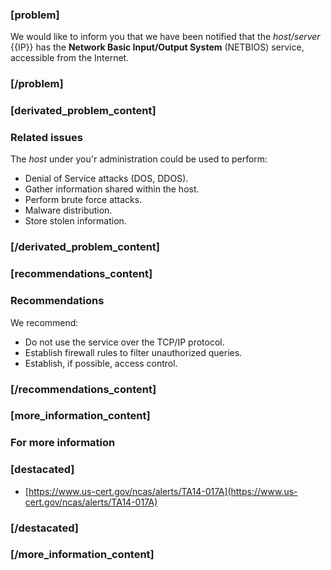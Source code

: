 ### [problem]
We would like to inform you that we have been notified that the *host/server* {{IP}} has the **Network Basic Input/Output System** (NETBIOS) service, accessible from the Internet.
### [/problem]


### [derivated_problem_content]
### Related issues
The *host* under you'r administration could be used to perform:

* Denial of Service attacks (DOS, DDOS).
* Gather information shared within the host.
* Perform brute force attacks.
* Malware distribution.
* Store stolen information.
### [/derivated_problem_content]


### [recommendations_content]
### Recommendations
We recommend:

* Do not use the service over the TCP/IP protocol.
* Establish firewall rules to filter unauthorized queries.
* Establish, if possible, access control.
### [/recommendations_content]

### [more_information_content]
### For more information
### [destacated]
* [https://www.us-cert.gov/ncas/alerts/TA14-017A](https://www.us-cert.gov/ncas/alerts/TA14-017A)
### [/destacated]
### [/more_information_content]
